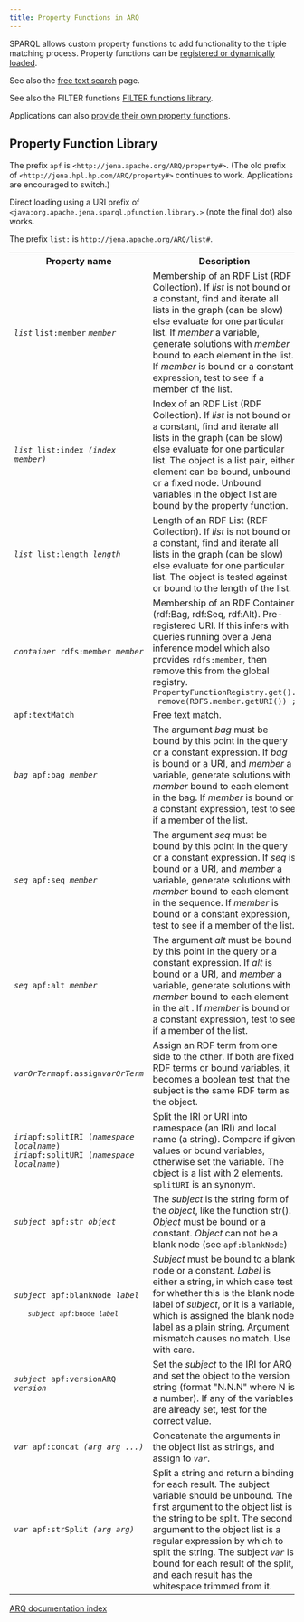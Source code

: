 ```yaml
---
title: Property Functions in ARQ
---
```


SPARQL allows custom property functions to add functionality to the
triple matching process. Property functions can be
[registered or dynamically loaded](extension.html).

See also the [free text search](text-query.html) page.

See also the FILTER functions
[FILTER functions library](library-function.html).

Applications can also [provide their own property functions](writing_propfuncs.html).

## Property Function Library

The prefix `apf` is `<http://jena.apache.org/ARQ/property#>`.
(The old prefix of `<http://jena.hpl.hp.com/ARQ/property#>` continues to
work. Applications are encouraged to switch.)

Direct loading using a URI prefix of
`<java:org.apache.jena.sparql.pfunction.library.>` (note the final
dot) also works.

The prefix `list:` is `http://jena.apache.org/ARQ/list#`.

<table>
<tr><th>Property name</th><th>Description</th></tr>
<tr><td>
<i><code>list</code> </i><code>list:member</code> <i><code>member</code></i>
</td><td>
Membership of an RDF List (RDF Collection). If <i>list</i> is not bound
or a constant, find and iterate all lists in the graph (can be
slow) else evaluate for one particular list. If <i>member</i> a
variable, generate solutions with <i>member</i> bound to each element in
the list. If <i>member</i> is bound or a constant expression, test to
see if a member of the list.
</td></tr>
<tr><td>
<code><i>list </i>list:index <i>(index member)</i></code>
</td><td>
Index of an RDF List (RDF Collection). If <i>list</i> is not bound or a
constant, find and iterate all lists in the graph (can be slow)
else evaluate for one particular list. The object is a list pair,
either element can be bound, unbound or a fixed node. Unbound
variables in the object list are bound by the property function.
</td></tr>
<tr><td>
<code><i>list </i>list:length <i>length</i></code>
</td><td>
Length of an RDF List (RDF Collection). If <i>list</i> is not bound or a
constant, find and iterate all lists in the graph (can be slow)
else evaluate for one particular list. The object is tested against
or bound to the length of the list.
</td></tr>
<tr><td>
<code><i>container </i>rdfs:member <i>member</i></code>
</td><td>
Membership of an RDF Container (rdf:Bag, rdf:Seq, rdf:Alt).
Pre-registered URI. If this infers with queries running over a Jena
inference model which also provides <code>rdfs:member</code>, then remove this
from the global registry.
<code> PropertyFunctionRegistry.get().<br> remove(RDFS.member.getURI()) ;</code>
</td></tr>
<tr><td>
<code>apf:textMatch</code>
</td><td>
Free text match.
</td></tr>
<tr><td>
<code><i>bag </i>apf:bag <i>member</i></code>
</td><td>
The argument <i>bag</i> must be bound by this point in the query or a
constant expression. If <i>bag</i> is bound or a URI, and <i>member</i> a
variable, generate solutions with <i>member</i> bound to each element in
the bag. If <i>member</i> is bound or a constant expression, test to see
if a member of the list.
</td><tr>
<tr><td>
<code><i>seq</i> apf:seq <i>member</i></code>
</td><td>
The argument <i>seq</i> must be bound by this point in the query or a
constant expression. If <i>seq</i> is bound or a URI, and <i>member</i> a
variable, generate solutions with <i>member</i> bound to each element in
the sequence. If <i>member</i> is bound or a constant expression, test
to see if a member of the list.
</td><tr>
<tr><td>
<code><i>seq</i> apf:alt <i>member</i></code>
</td><td>
The argument <i>alt</i> must be bound by this point in the query or a
constant expression. If <i>alt</i> is bound or a URI, and <i>member</i> a
variable, generate solutions with <i>member</i> bound to each element in
the alt . If <i>member</i> is bound or a constant expression, test to
see if a member of the list.
</td><tr>
<tr><td>
<i><code>varOrTerm</code></i><code>apf:assign</code><i><code>varOrTerm</code></i>
</td><td>
Assign an RDF term from one side to the other. If both are fixed
RDF terms or bound variables, it becomes a boolean test that the
subject is the same RDF term as the object.
</td><tr>
<tr><td>
<i><code>iri</code></i><code>apf:splitIRI (<i>namespace</i> <i>localname</i>)</code><br />
<i><code>iri</code></i><code>apf:splitURI (<i>namespace</i> <i>localname</i>)</code>
</td><td>
Split the IRI or URI into namespace (an IRI) and local name (a
string). Compare if given values or bound variables, otherwise set
the variable. The object is a list with 2 elements.
<code>splitURI</code> is an synonym.
</td><tr>
<tr><td>
<code><i>subject</i> apf:str <i>object</i></code>
</td><td>
The <i>subject</i> is the string form of the <i>object</i>, like the function
str().
<i>Object</i> must be bound or a constant. <i>Object</i> can not be a blank
node (see <code>apf:blankNode</code>)
</td><tr>
<tr><td>
   <code><i>subject</i> apf:blankNode <i>label</i><br/>
   <code><i>subject</i> apf:bnode <i>label</i><br></td></code>
</td><td>
<i>Subject</i> must be bound to a blank node or a constant. <i>Label</i> is
either a string, in which case test for whether this is the blank
node label of <i>subject</i>, or it is a variable, which is assigned the
blank node label as a plain string. Argument mismatch causes no
match. Use with care.
</td><tr>
<tr><td>
<code><i>subject</i> apf:versionARQ <i>version</i><br>             <br> </code>
</td><td>
Set the <i>subject</i> to the IRI for ARQ and set the object to the
version string (format "N.N.N" where N is a number). If any of the
variables are already set, test for the correct value.
</td><tr>
<tr><td>
<code><i>var</i> apf:concat <i>(arg arg ...)</i></code>
</td><td>
Concatenate the arguments in the object list as strings, and
assign to <code><i>var</i></code>.
</td><tr>
<tr><td>
<code><i>var</i> apf:strSplit <i>(arg arg)</i></code>
</td><td>
Split a string and return a binding for each result.  The subject variable should be unbound.  The first argument to the
object list is the string to be split.  The second argument to the object list is a regular expression by which to split the string.
The subject <code><i>var</i></code> is bound for each result of the split, and each result has the whitespace trimmed from it.
</td><tr>
</table>

[ARQ documentation index](index.html)



